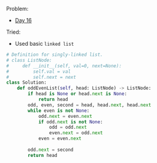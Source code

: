 Problem: 
   - [Day 16](https://leetcode.com/explore/challenge/card/may-leetcoding-challenge/536/week-3-may-15th-may-21st/3331/)

Tried: 
   - Used basic `linked list` 

```python
# Definition for singly-linked list.
# class ListNode:
#     def __init__(self, val=0, next=None):
#         self.val = val
#         self.next = next
class Solution:
    def oddEvenList(self, head: ListNode) -> ListNode:
        if head is None or head.next is None:
            return head
        odd, even, second = head, head.next, head.next
        while even is not None:
            odd.next = even.next
            if odd.next is not None:
                odd = odd.next
                even.next = odd.next
            even = even.next
        
        odd.next = second
        return head 
```
